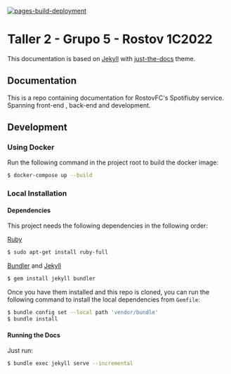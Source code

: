 [![pages-build-deployment](https://github.com/taller2-grupo5-rostov-1c2022/taller2-grupo5-rostov-1c2022.github.io/actions/workflows/pages/pages-build-deployment/badge.svg?branch=master)](https://github.com/taller2-grupo5-rostov-1c2022/taller2-grupo5-rostov-1c2022.github.io/actions/workflows/pages/pages-build-deployment)

# Taller 2 - Grupo 5 - Rostov 1C2022

This documentation is based on [Jekyll](https://jekyllrb.com/) with [just-the-docs](https://just-the-docs.github.io/just-the-docs/) theme.

## Documentation

This is a repo containing documentation for RostovFC's Spotifiuby service.
Spanning front-end , back-end and development.

## Development

### Using Docker

Run the following command in the project root to build the docker image:

```bash
$ docker-compose up --build
```

### Local Installation

#### Dependencies

This project needs the following dependencies in the following order:

[Ruby](https://www.ruby-lang.org/en/documentation/installation/)

```bash
$ sudo apt-get install ruby-full
```

[Bundler](https://bundler.io/) and [Jekyll](https://jekyllrb.com/)

```bash
$ gem install jekyll bundler
```

Once you have them installed and this repo is cloned, you can run the following command to install the local dependencies from `Gemfile`:

```bash
$ bundle config set --local path 'vendor/bundle'
$ bundle install
```

#### Running the Docs

Just run:

```bash
$ bundle exec jekyll serve --incremental
```
